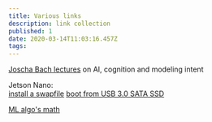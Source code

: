 ```yaml
---
title: Various links
description: link collection
published: 1
date: 2020-03-14T11:03:16.457Z
tags: 
---
```



[Joscha Bach lectures](https://media.ccc.de/search?p=Joscha) on AI, cognition and modeling intent

Jetson Nano:  
[install a swapfile](https://github.com/JetsonHacksNano/installSwapfile)
[boot from USB 3.0 SATA SSD](https://github.com/helmut-hoffer-von-ankershoffen/jetson#optional-jetson-nanos-only-boot-from-usb-30-sata-ssd---for-advanced-users-only)

[ML algo's math](https://stanford.edu/~shervine/teaching/cs-229/)